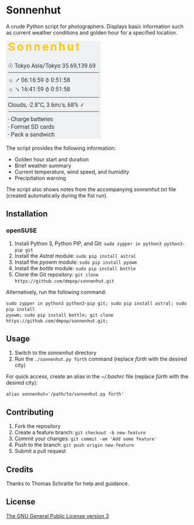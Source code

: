 # Sonnenhut

A crude Python script for photographers. Displays basic information such as current weather conditions and golden hour for a specified location.

<img src="sonnenhut.png" alt="Sonnenhut">

The script provides the following information:

 - Golden hour start and duration
 - Brief weather summary
 - Current temperature, wind speed, and humidity
 - Precipitation warning

The script also shows notes from the accompanying *sonnenhut.txt* file (created automatically during the fist run).

## Installation

### openSUSE

1. Install Python 3, Python PIP, and Git: `sudo zypper in python3 python3-pip git`
2. Install the *Astral* module: `sudo pip install astral`
3. Install the *pyowm* module: `sudo pip install pyowm`
4. Install the *bottle* module: `sudo pip install bottle`
5. Clone the Git repository: `git clone https://github.com/dmpop/sonnenhut.git`

Alternatively, run the following command:

    sudo zypper in python3 python3-pip git; sudo pip install astral; sudo pip install
    pyowm; sudo pip install bottle; git clone https://github.com/dmpop/sonnenhut.git;

## Usage

1. Switch to the *sonnenhut* directory
2. Run the `./sonnenhut.py fürth` command (replace *fürth* with the desired city)

For quick access, create an alias in the *~/.bashrc* file (replace *fürth* with the desired city):

    alias sonnenhut='/path/to/sonnenhut.py fürth'

## Contributing

1. Fork the repository
2. Create a feature branch: `git checkout -b new-feature`
3. Commit your changes: `git commit -am 'Add some feature'`
4. Push to the branch: `git push origin new-feature`
5. Submit a pull request

## Credits

Thanks to Thomas Schraitle for help and guidance.

## License

[The GNU General Public License version 3](https://www.gnu.org/licenses/gpl-3.0.txt)
